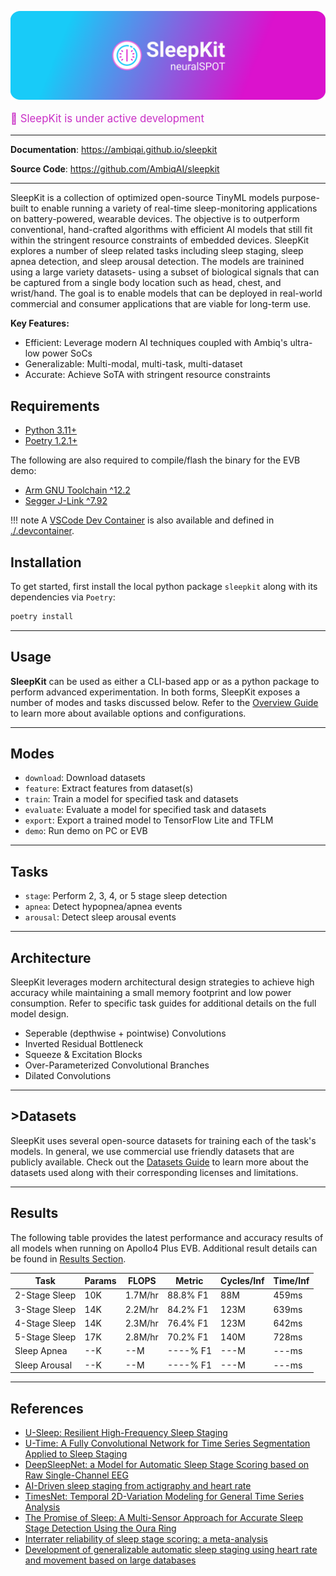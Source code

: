 <p align="center">
  <a href="https://github.com/AmbiqAI/sleepkit"><img src="./docs/assets/sleepkit-banner.png" alt="SleepKit"></a>
</p>

<p style="color:rgb(201,48,198); font-size: 1.2em;">
🚧 SleepKit is under active development
</p>

---

**Documentation**: <a href="https://ambiqai.github.io/sleepkit" target="_blank">https://ambiqai.github.io/sleepkit</a>

**Source Code**: <a href="https://github.com/AmbiqAI/sleepkit" target="_blank">https://github.com/AmbiqAI/sleepkit</a>

---

SleepKit is a collection of optimized open-source TinyML models purpose-built to enable running a variety of real-time sleep-monitoring applications on battery-powered, wearable devices. The objective is to outperform conventional, hand-crafted algorithms with efficient AI models that still fit within the stringent resource constraints of embedded devices. SleepKit explores a number of sleep related tasks including sleep staging, sleep apnea detection, and sleep arousal detection. The models are trainined using a large variety datasets- using a subset of biological signals that can be captured from a single body location such as head, chest, and wrist/hand. The goal is to enable models that can be deployed in real-world commercial and consumer applications that are viable for long-term use.


**Key Features:**

* Efficient: Leverage modern AI techniques coupled with Ambiq's ultra-low power SoCs
* Generalizable: Multi-modal, multi-task, multi-dataset
* Accurate: Achieve SoTA with stringent resource constraints

## Requirements

* [Python 3.11+](https://www.python.org)
* [Poetry 1.2.1+](https://python-poetry.org/docs/#installation)

The following are also required to compile/flash the binary for the EVB demo:

* [Arm GNU Toolchain ^12.2](https://developer.arm.com/downloads/-/arm-gnu-toolchain-downloads)
* [Segger J-Link ^7.92](https://www.segger.com/downloads/jlink/)

!!! note
    A [VSCode Dev Container](https://code.visualstudio.com/docs/devcontainers/containers) is also available and defined in [./.devcontainer](https://github.com/AmbiqAI/sleepkit/tree/main/.devcontainer).

## Installation

To get started, first install the local python package `sleepkit` along with its dependencies via `Poetry`:


```bash
poetry install
```

---

## Usage

__SleepKit__ can be used as either a CLI-based app or as a python package to perform advanced experimentation. In both forms, SleepKit exposes a number of modes and tasks discussed below. Refer to the [Overview Guide](./docs/overview.md) to learn more about available options and configurations.

---

## Modes

* `download`: Download datasets
* `feature`: Extract features from dataset(s)
* `train`: Train a model for specified task and datasets
* `evaluate`: Evaluate a model for specified task and datasets
* `export`: Export a trained model to TensorFlow Lite and TFLM
* `demo`: Run demo on PC or EVB

---

## Tasks

* `stage`: Perform 2, 3, 4, or 5 stage sleep detection
* `apnea`: Detect hypopnea/apnea events
* `arousal`: Detect sleep arousal events

---

## Architecture

SleepKit leverages modern architectural design strategies to achieve high accuracy while maintaining a small memory footprint and low power consumption. Refer to specific task guides for additional details on the full model design.

* Seperable (depthwise + pointwise) Convolutions
* Inverted Residual Bottleneck
* Squeeze & Excitation Blocks
* Over-Parameterized Convolutional Branches
* Dilated Convolutions

---

## >Datasets

SleepKit uses several open-source datasets for training each of the task's models. In general, we use commercial use friendly datasets that are publicly available. Check out the [Datasets Guide](./docs/datasets.md) to learn more about the datasets used along with their corresponding licenses and limitations.

---

## Results

The following table provides the latest performance and accuracy results of all models when running on Apollo4 Plus EVB. Additional result details can be found in [Results Section](./docs/results.md).

| Task           | Params   | FLOPS   | Metric     | Cycles/Inf | Time/Inf   |
| -------------- | -------- | ------- | ---------- | ---------- | ---------- |
| 2-Stage Sleep  | 10K      | 1.7M/hr | 88.8% F1   |  88M       | 459ms      |
| 3-Stage Sleep  | 14K      | 2.2M/hr | 84.2% F1   | 123M       | 639ms      |
| 4-Stage Sleep  | 14K      | 2.3M/hr | 76.4% F1   | 123M       | 642ms      |
| 5-Stage Sleep  | 17K      | 2.8M/hr | 70.2% F1   | 140M       | 728ms      |
| Sleep Apnea    | --K      | --M     | ----% F1   | ---M       | ---ms      |
| Sleep Arousal  | --K      | --M     | ----% F1   | ---M       | ---ms      |

---

## References

* [U-Sleep: Resilient High-Frequency Sleep Staging](https://doi.org/10.1038/s41746-021-00440-5)
* [U-Time: A Fully Convolutional Network for Time Series Segmentation Applied to Sleep Staging](https://doi.org/10.48550/arXiv.1910.11162)
* [DeepSleepNet: a Model for Automatic Sleep Stage Scoring based on Raw Single-Channel EEG](https://doi.org/10.48550/arXiv.1703.04046)
* [AI-Driven sleep staging from actigraphy and heart rate](https://doi.org/10.1371/journal.pone.0285703)
* [TimesNet: Temporal 2D-Variation Modeling for General Time Series Analysis](https://doi.org/10.48550/arXiv.2210.02186)
* [The Promise of Sleep: A Multi-Sensor Approach for Accurate Sleep Stage Detection Using the Oura Ring](https://doi.org/10.3390/s21134302)
* [Interrater reliability of sleep stage scoring: a meta-analysis](https://doi.org/10.5664/jcsm.9538)
* [Development of generalizable automatic sleep staging using heart rate and movement based on large databases](https://doi.org/10.1007/s13534-023-00288-6)
